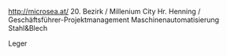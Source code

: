 http://microsea.at/
20. Bezirk / Millenium City
Hr. Henning / Geschäftsführer-Projektmanagement
Maschinenautomatisierung Stahl&Blech

Leger
